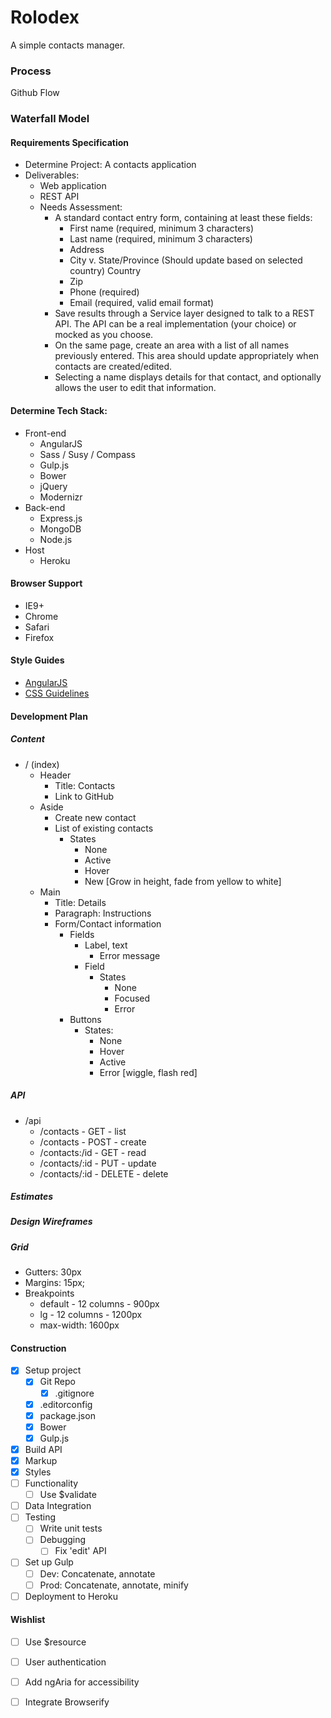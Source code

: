 # Rolodex

A simple contacts manager.

### Process
Github Flow

### Waterfall Model
#### Requirements Specification
- Determine Project: A contacts application
- Deliverables: 
	- Web application
	- REST API
	- Needs Assessment:
		- A standard contact entry form, containing at least these fields: 
			- First name (required, minimum 3 characters)
			- Last name (required, minimum 3 characters)
			- Address
			- City v. State/Province (Should update based on selected country) Country
			- Zip
			- Phone (required)
			- Email (required, valid email format)
		- Save results through a Service layer designed to talk to a REST API. The API can be a real implementation (your choice) or mocked as you choose.
		- On the same page, create an area with a list of all names previously entered. This area should update appropriately when contacts are created/edited.
		- Selecting a name displays details for that contact, and optionally allows the user to edit that information.

#### Determine Tech Stack:
- Front-end
	- AngularJS
	- Sass / Susy / Compass
	- Gulp.js
	- Bower
	- jQuery
	- Modernizr
- Back-end
	- Express.js
	- MongoDB
	- Node.js
- Host
	- Heroku

#### Browser Support
- IE9+
- Chrome
- Safari
- Firefox

#### Style Guides
- [AngularJS](https://github.com/johnpapa/angular-styleguide)
- [CSS Guidelines](http://cssguidelin.es/)

#### Development Plan
##### Content
- / (index)
	- Header
		- Title: Contacts
		- Link to GitHub
	- Aside
		- Create new contact
		- List of existing contacts
			- States
				- None
				- Active
				- Hover
				- New [Grow in height, fade from yellow to white]
	- Main
		- Title: Details
		- Paragraph: Instructions
		- Form/Contact information
			- Fields
				- Label, text
					- Error message
				- Field
					- States
						- None
						- Focused
						- Error
			- Buttons
				- States:
					- None
					- Hover
					- Active
					- Error [wiggle, flash red]

##### API
- /api
	- /contacts - GET - list
	- /contacts - POST - create
	- /contacts:/id - GET - read
	- /contacts/:id - PUT - update
	- /contacts/:id - DELETE - delete

##### Estimates
	
##### Design Wireframes

##### Grid
- Gutters: 30px
- Margins: 15px;
- Breakpoints
	- default - 12 columns - 900px
	- lg - 12 columns - 1200px
	- max-width: 1600px

#### Construction
- [x] Setup project
	- [x] Git Repo
		- [x] .gitignore
	- [x] .editorconfig
	- [x] package.json
	- [x] Bower
	- [x] Gulp.js
- [x] Build API
- [x] Markup
- [x] Styles
- [ ] Functionality
    - [ ] Use $validate
- [ ] Data Integration
- [ ] Testing
	- [ ] Write unit tests
	- [ ] Debugging
		- [ ] Fix 'edit' API
- [ ] Set up Gulp
	- [ ] Dev: Concatenate, annotate
	- [ ] Prod: Concatenate, annotate, minify
- [ ] Deployment to Heroku

#### Wishlist
- [ ] Use $resource
- [ ] User authentication
- [ ] Add ngAria for accessibility
- [ ] Integrate Browserify



